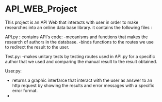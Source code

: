 # API_WEB_Project

This project is an API Web that interacts with user in order to make researches into an online data base library.
it contains the following files :


API.py :  contains API's code:
-mecanisms and functions that makes the research of authors in the database.
-binds functions to the routes we use to redirect the result to the user.

Test.py:
-makes unitary tests by testing routes used in API.py for a specific author that we used and comparing the manual result to the result obtained.

User.py:
- returns a graphic interfarce that interact with the user as answer to an http request by showing the results and error messages with a specific error format.
- 
